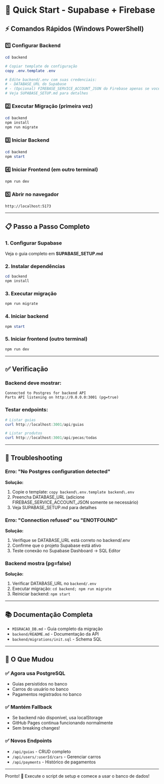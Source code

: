 # 🚀 Quick Start - Supabase + Firebase

## ⚡ Comandos Rápidos (Windows PowerShell)

### 1️⃣ Configurar Backend
```powershell
cd backend

# Copiar template de configuração
copy .env.template .env

# Edite backend/.env com suas credenciais:
# - DATABASE_URL do Supabase
# - (Opcional) FIREBASE_SERVICE_ACCOUNT_JSON do Firebase apenas se você usar Firebase Admin no backend
# Veja SUPABASE_SETUP.md para detalhes
```

### 2️⃣ Executar Migração (primeira vez)
```powershell
cd backend
npm install
npm run migrate
```

### 3️⃣ Iniciar Backend
```powershell
cd backend
npm start
```

### 4️⃣ Iniciar Frontend (em outro terminal)
```powershell
npm run dev
```

### 5️⃣ Abrir no navegador
```
http://localhost:5173
```

---

## 📋 Passo a Passo Completo

### 1. Configurar Supabase
Veja o guia completo em **SUPABASE_SETUP.md**

### 2. Instalar dependências
```powershell
cd backend
npm install
```

### 3. Executar migração
```powershell
npm run migrate
```

### 4. Iniciar backend
```powershell
npm start
```

### 5. Iniciar frontend (outro terminal)
```powershell
npm run dev
```

---

## ✅ Verificação

### Backend deve mostrar:
```
Connected to Postgres for backend API
Parts API listening on http://0.0.0.0:3001 (pg=true)
```

### Testar endpoints:
```powershell
# Listar guias
curl http://localhost:3001/api/guias

# Listar produtos
curl http://localhost:3001/api/pecas/todas
```

---

## 🐛 Troubleshooting

### Erro: "No Postgres configuration detected"
**Solução:** 
1. Copie o template: `copy backend\.env.template backend\.env`
2. Preencha DATABASE_URL (adicione FIREBASE_SERVICE_ACCOUNT_JSON somente se necessário)
3. Veja SUPABASE_SETUP.md para detalhes

### Erro: "Connection refused" ou "ENOTFOUND"
**Solução:** 
1. Verifique se DATABASE_URL está correto no backend/.env
2. Confirme que o projeto Supabase está ativo
3. Teste conexão no Supabase Dashboard → SQL Editor

### Backend mostra (pg=false)
**Solução:** 
1. Verificar DATABASE_URL no `backend/.env`
2. Executar migração: `cd backend; npm run migrate`
3. Reiniciar backend: `npm start`

---

## 📚 Documentação Completa

- `MIGRACAO_DB.md` - Guia completo da migração
- `backend/README.md` - Documentação da API
- `backend/migrations/init.sql` - Schema SQL

---

## 🎯 O Que Mudou

### ✅ Agora usa PostgreSQL
- Guias persistidos no banco
- Carros do usuário no banco
- Pagamentos registrados no banco

### ✅ Mantém Fallback
- Se backend não disponível, usa localStorage
- GitHub Pages continua funcionando normalmente
- Sem breaking changes!

### ✅ Novos Endpoints
- `/api/guias` - CRUD completo
- `/api/users/:userId/cars` - Gerenciar carros
- `/api/payments` - Histórico de pagamentos

---

Pronto! 🎉 Execute o script de setup e comece a usar o banco de dados!
